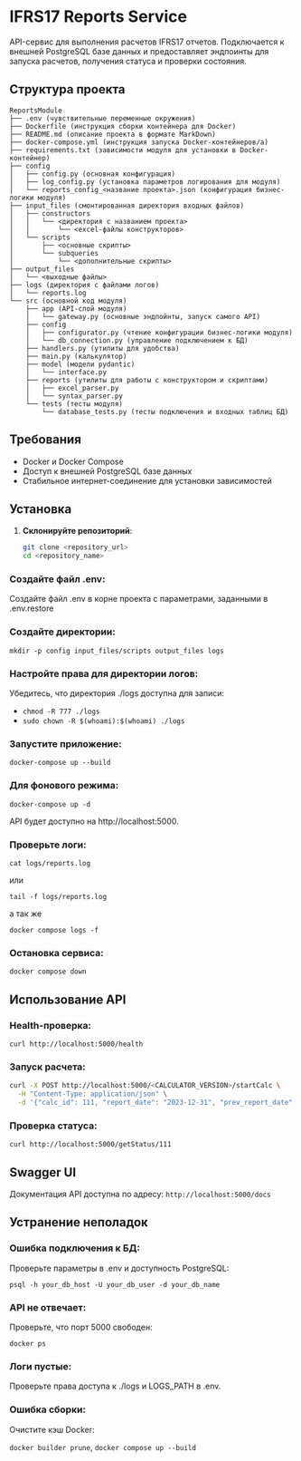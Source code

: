# IFRS17 Reports Service

API-сервис для выполнения расчетов IFRS17 отчетов. Подключается к внешней PostgreSQL базе данных и предоставляет эндпоинты для запуска расчетов, получения статуса и проверки состояния.

## Структура проекта
```
ReportsModule
├── .env (чувствительные переменные окружения)
├── Dockerfile (инструкция сборки контейнера для Docker)
├── README.md (описание проекта в формате MarkDown)
├── docker-compose.yml (инструкция запуска Docker-контейнеров/а)
├── requirements.txt (зависимости модуля для установки в Docker-контейнер)
├── config
│   ├── config.py (основная конфигурация)
│   ├── log_config.py (установка параметров логирования для модуля)
│   └── reports_config_<название проекта>.json (конфигурация бизнес-логики модуля)
├── input_files (смонтированная директория входных файлов)
│   ├── constructors
│   │   └── <директория с названием проекта>
│   │       └── <excel-файлы конструкторов>
│   └── scripts
│       ├── <основные скрипты>
│       └── subqueries
│           └── <дополнительные скрипты>
├── output_files
│   └── <выходные файлы>
├── logs (директория с файлами логов)
│   └── reports.log
└── src (основной код модуля)
    ├── app (API-слой модуля)
    │   └── gateway.py (основные эндпойнты, запуск самого API)
    ├── config
    │   ├── configurator.py (чтение конфигурации бизнес-логики модуля)
    │   └── db_connection.py (управление подключением к БД)
    ├── handlers.py (утилиты для удобства)
    ├── main.py (калькулятор)
    ├── model (модели pydantic)
    │   └── interface.py
    ├── reports (утилиты для работы с конструктором и скриптами)
    │   ├── excel_parser.py
    │   └── syntax_parser.py
    └── tests (тесты модуля)
        └── database_tests.py (тесты подключения и входных таблиц БД)
```

## Требования
- Docker и Docker Compose
- Доступ к внешней PostgreSQL базе данных
- Стабильное интернет-соединение для установки зависимостей

## Установка

1. **Склонируйте репозиторий**:
   ```bash
   git clone <repository_url>
   cd <repository_name>
   ```

### Создайте файл .env:
Создайте файл .env в корне проекта с параметрами, заданными в .env.restore

### Создайте директории:
`mkdir -p config input_files/scripts output_files logs`

### Настройте права для директории логов: 
Убедитесь, что директория ./logs доступна для записи:
- `chmod -R 777 ./logs`
- `sudo chown -R $(whoami):$(whoami) ./logs`

### Запустите приложение:
`docker-compose up --build`

### Для фонового режима: 
`docker-compose up -d`

API будет доступно на http://localhost:5000.

### Проверьте логи:

`cat logs/reports.log`

или

`tail -f logs/reports.log`

а так же 

`docker compose logs -f` 

### Остановка сервиса:
`docker compose down`

## Использование API

### Health-проверка:
`curl http://localhost:5000/health`

### Запуск расчета:
```bash
curl -X POST http://localhost:5000/<CALCULATOR_VERSION>/startCalc \
  -H "Content-Type: application/json" \
  -d '{"calc_id": 111, "report_date": "2023-12-31", "prev_report_date": "2023-11-30", "actual_date": "2023-12-31"}'
```

### Проверка статуса:
`curl http://localhost:5000/getStatus/111`

## Swagger UI
Документация API доступна по адресу:
`http://localhost:5000/docs`

## Устранение неполадок

### Ошибка подключения к БД:
Проверьте параметры в .env и доступность PostgreSQL:

`psql -h your_db_host -U your_db_user -d your_db_name`

### API не отвечает:
Проверьте, что порт 5000 свободен:

`docker ps`

### Логи пустые:
Проверьте права доступа к ./logs и LOGS_PATH в .env.

### Ошибка сборки:
Очистите кэш Docker:

`docker builder prune`,
`docker compose up --build`